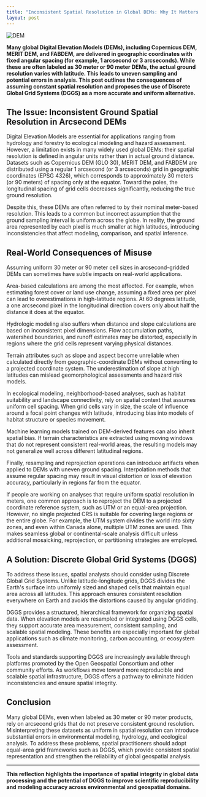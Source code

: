 ```yaml
---
title: "Inconsistent Spatial Resolution in Global DEMs: Why It Matters and How DGGS Can Help"
layout: post
---
```


![DEM](/assets/img/20250630/DEM.jpg)

**Many global Digital Elevation Models (DEMs), including Copernicus DEM, MERIT DEM, and FABDEM, are delivered in geographic coordinates with fixed angular spacing (for example, 1 arcsecond or 3 arcseconds). While these are often labeled as 30 meter or 90 meter DEMs, the actual ground resolution varies with latitude. This leads to uneven sampling and potential errors in analysis. This post outlines the consequences of assuming constant spatial resolution and proposes the use of Discrete Global Grid Systems (DGGS) as a more accurate and uniform alternative.**

## The Issue: Inconsistent Ground Spatial Resolution in Arcsecond DEMs

Digital Elevation Models are essential for applications ranging from hydrology and forestry to ecological modeling and hazard assessment. However, a limitation exists in many widely used global DEMs: their spatial resolution is defined in angular units rather than in actual ground distance. Datasets such as Copernicus DEM (GLO 30), MERIT DEM, and FABDEM are distributed using a regular 1 arcsecond (or 3 arcseconds) grid in geographic coordinates (EPSG 4326), which corresponds to approximately 30 meters (or 90 meters) of spacing only at the equator. Toward the poles, the longitudinal spacing of grid cells decreases significantly, reducing the true ground resolution.

Despite this, these DEMs are often referred to by their nominal meter-based resolution. This leads to a common but incorrect assumption that the ground sampling interval is uniform across the globe. In reality, the ground area represented by each pixel is much smaller at high latitudes, introducing inconsistencies that affect modeling, comparison, and spatial inference.

## Real-World Consequences of Misuse

Assuming uniform 30 meter or 90 meter cell sizes in arcsecond-gridded DEMs can sometimes have subtle impacts on real-world applications.

Area-based calculations are among the most affected. For example, when estimating forest cover or land use change, assuming a fixed area per pixel can lead to overestimations in high-latitude regions. At 60 degrees latitude, a one arcsecond pixel in the longitudinal direction covers only about half the distance it does at the equator.

Hydrologic modeling also suffers when distance and slope calculations are based on inconsistent pixel dimensions. Flow accumulation paths, watershed boundaries, and runoff estimates may be distorted, especially in regions where the grid cells represent varying physical distances.

Terrain attributes such as slope and aspect become unreliable when calculated directly from geographic-coordinate DEMs without converting to a projected coordinate system. The underestimation of slope at high latitudes can mislead geomorphological assessments and hazard risk models.

In ecological modeling, neighborhood-based analyses, such as habitat suitability and landscape connectivity, rely on spatial context that assumes uniform cell spacing. When grid cells vary in size, the scale of influence around a focal point changes with latitude, introducing bias into models of habitat structure or species movement.

Machine learning models trained on DEM-derived features can also inherit spatial bias. If terrain characteristics are extracted using moving windows that do not represent consistent real-world areas, the resulting models may not generalize well across different latitudinal regions.

Finally, resampling and reprojection operations can introduce artifacts when applied to DEMs with uneven ground spacing. Interpolation methods that assume regular spacing may result in visual distortion or loss of elevation accuracy, particularly in regions far from the equator.

If people are working on analyses that require uniform spatial resolution in meters, one common approach is to reproject the DEM to a projected coordinate reference system, such as UTM or an equal-area projection. However, no single projected CRS is suitable for covering large regions or the entire globe. For example, the UTM system divides the world into sixty zones, and even within Canada alone, multiple UTM zones are used. This makes seamless global or continental-scale analysis difficult unless additional mosaicking, reprojection, or partitioning strategies are employed.

## A Solution: Discrete Global Grid Systems (DGGS)

To address these issues, spatial analysts should consider using Discrete Global Grid Systems. Unlike latitude-longitude grids, DGGS divides the Earth's surface into uniformly sized and shaped cells that maintain equal area across all latitudes. This approach ensures consistent resolution everywhere on Earth and avoids the distortions caused by angular gridding.

DGGS provides a structured, hierarchical framework for organizing spatial data. When elevation models are resampled or integrated using DGGS cells, they support accurate area measurement, consistent sampling, and scalable spatial modeling. These benefits are especially important for global applications such as climate monitoring, carbon accounting, or ecosystem assessment.

Tools and standards supporting DGGS are increasingly available through platforms promoted by the Open Geospatial Consortium and other community efforts. As workflows move toward more reproducible and scalable spatial infrastructure, DGGS offers a pathway to eliminate hidden inconsistencies and ensure spatial integrity.

## Conclusion

Many global DEMs, even when labeled as 30 meter or 90 meter products, rely on arcsecond grids that do not preserve consistent ground resolution. Misinterpreting these datasets as uniform in spatial resolution can introduce substantial errors in environmental modeling, hydrology, and ecological analysis. To address these problems, spatial practitioners should adopt equal-area grid frameworks such as DGGS, which provide consistent spatial representation and strengthen the reliability of global geospatial analysis.

---

**This reflection highlights the importance of spatial integrity in global data processing and the potential of DGGS to improve scientific reproducibility and modeling accuracy across environmental and geospatial domains.**

